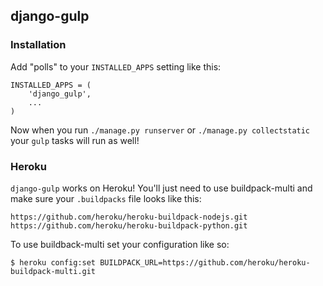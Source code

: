 ## django-gulp

### Installation

Add "polls" to your `INSTALLED_APPS` setting like this:

```
INSTALLED_APPS = (
    'django_gulp',
    ...
)
```

Now when you run `./manage.py runserver` or `./manage.py collectstatic` your
`gulp` tasks will run as well!

### Heroku

`django-gulp` works on Heroku! You'll just need to use buildpack-multi and make
sure your `.buildpacks` file looks like this:

```
https://github.com/heroku/heroku-buildpack-nodejs.git
https://github.com/heroku/heroku-buildpack-python.git
```

To use buildback-multi set your configuration like so:

```
$ heroku config:set BUILDPACK_URL=https://github.com/heroku/heroku-buildpack-multi.git
```
